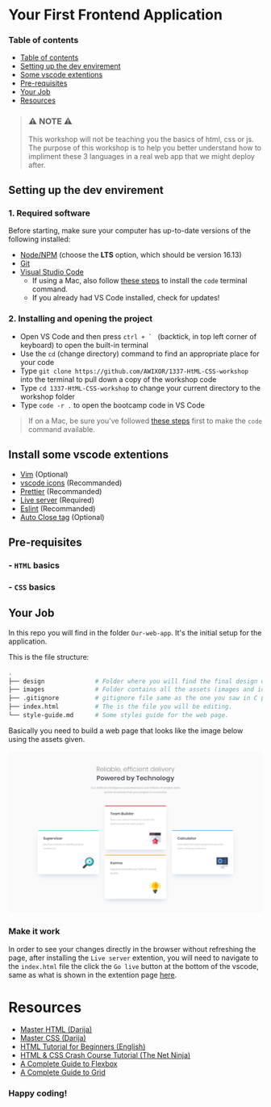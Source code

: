 <h1>Your First Frontend Application</h1>

### Table of contents
- [Table of contents](#table-of-contents)
- [Setting up the dev envirement](#setting-up-the-dev-envirement)
- [Some vscode extentions](#install-some-vscode-extentions)
- [Pre-requisites](#pre-requisites)
- [Your Job](#your-job)
- [Resources](#resources)


> ### ⚠️ NOTE ⚠️
>This workshop will not be teaching you the basics of html, css or js. 
>The purpose of this workshop is to help you better understand how to impliment these 3 languages in a real web app that we might deploy after.
## Setting up the dev envirement
### 1. Required software

Before starting, make sure your computer has up-to-date versions of the following installed:

- [Node/NPM](https://nodejs.org/en/) (choose the **LTS** option, which should be version 16.13)
- [Git](https://git-scm.com/downloads)
- [Visual Studio Code](https://code.visualstudio.com)
  - If using a Mac, also follow [these steps](https://code.visualstudio.com/docs/setup/mac#_launching-from-the-command-line) to install the `code` terminal command.
  - If you already had VS Code installed, check for updates!
### 2. Installing and opening the project

- Open VS Code and then press ```ctrl + ` ``` (backtick, in top left corner of keyboard) to open the built-in terminal
- Use the `cd` (change directory) command to find an appropriate place for your code
- Type `git clone https://github.com/AWIXOR/1337-HtML-CSS-workshop` into the terminal to pull down a copy of the workshop code
- Type `cd 1337-HtML-CSS-workshop` to change your current directory to the workshop folder
- Type `code -r .` to open the bootcamp code in VS Code
> If on a Mac, be sure you've followed [these steps](https://code.visualstudio.com/docs/setup/mac#_launching-from-the-command-line) first to make the `code` command available.

## Install some vscode extentions
- [Vim](https://marketplace.visualstudio.com/items?itemName=vscodevim.vim) (Optional)
- [vscode icons](https://marketplace.visualstudio.com/items?itemName=vscode-icons-team.vscode-icons)  (Recommanded)
- [Prettier](https://marketplace.visualstudio.com/items?itemName=esbenp.prettier-vscode) (Recommanded)
- [Live server](https://marketplace.visualstudio.com/items?itemName=ritwickdey.LiveServer) (Required)
- [Eslint](https://marketplace.visualstudio.com/items?itemName=dbaeumer.vscode-eslint) (Recommanded)
- [Auto Close tag](https://marketplace.visualstudio.com/items?itemName=formulahendry.auto-close-tag) (Optional)
## Pre-requisites
### - `HTML` basics
### - `CSS` basics


## Your Job
In this repo you will find in the folder `Our-web-app`. It's the initial setup for the application.

This is the file structure:
```bash
.
├── design              # Folder where you will find the final design of the app.
├── images              # Folder contains all the assets (images and icons) you will need
├── .gitignore          # gitignore file same as the one you saw in C pool.
├── index.html          # The is the file you will be editing.
└── style-guide.md      # Some styles guide for the web page.
```
Basically you need to build a web page that looks like the image below using the assets given.

![Design preview for the Four card feature section coding challenge](./Our-web-app/design/desktop-design.jpg)

### Make it work
In order to see your changes directly in the browser without refreshing the page, after installing the `Live server` extention, you will need to navigate to the `index.html` file the click the `Go live` button at the bottom of the vscode, same as what is shown in the extention page [here](https://marketplace.visualstudio.com/items?itemName=ritwickdey.LiveServer).
# Resources
- [Master HTML (Darija)](https://www.youtube.com/c/ZiroToHero/playlists?view=50&sort=dd&shelf_id=1)
- [Master CSS (Darija)](https://www.youtube.com/c/ZiroToHero/playlists?view=50&sort=dd&shelf_id=2)
- [HTML Tutorial for Beginners (English)](https://www.youtube.com/watch?v=qz0aGYrrlhU&ab_channel=ProgrammingwithMosh)
- [HTML & CSS Crash Course Tutorial (The Net Ninja)](https://www.youtube.com/watch?v=hu-q2zYwEYs&list=PL4cUxeGkcC9ivBf_eKCPIAYXWzLlPAm6G)
- [A Complete Guide to Flexbox](https://css-tricks.com/snippets/css/a-guide-to-flexbox/)
- [A Complete Guide to Grid](https://css-tricks.com/snippets/css/complete-guide-grid/)

<h3>Happy coding!</h3>
